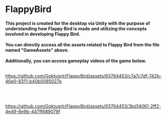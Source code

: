 # FlappyBird

**This project is created for the desktop via Unity with the purpose of understanding how Flappy Bird is made and utilizing the concepts involved in developing Flappy Bird.**
<br><br>
**You can directly access all the assets related to Flappy Bird from the file named "GameAssets" above.**
<br><br>
**Additionally, you can access gameplay videos of the game below.**
<br><br>


https://github.com/Goktugrlr/FlappyBird/assets/93764453/c7a7c7df-742b-46e0-8311-b40b0085027e

<br><br>

https://github.com/Goktugrlr/FlappyBird/assets/93764453/3bd14061-2ff2-4e49-8e9b-447ff689079f
